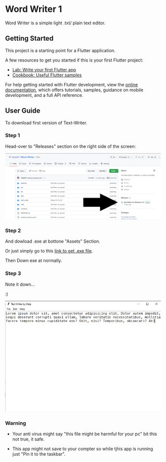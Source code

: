 # Word Writer 1

Word Writer is a simple light .txt/ plain text editor.

## Getting Started

This project is a starting point for a Flutter application.

A few resources to get you started if this is your first Flutter project:

- [Lab: Write your first Flutter app](https://docs.flutter.dev/get-started/codelab)
- [Cookbook: Useful Flutter samples](https://docs.flutter.dev/cookbook)

For help getting started with Flutter development, view the
[online documentation](https://docs.flutter.dev/), which offers tutorials,
samples, guidance on mobile development, and a full API reference.

## User Guide

To download first version of Text-Writer.

### Step 1

Head-over to "Releases" section on the right side of the screen:

![Releases-photo](assets/readme/Capture.png)

### Step 2

And dowload .exe at bottone "Assets" Section.

Or just simply go to this [link to get .exe file](https://github.com/Hetp05/Word-Writer/releases/download/text-editor/text-writer.exe).

Then Down exe at normally.

### Step 3

Note it down...

:)

![App screenshot](assets/readme/Capture2.PNG)

### Warning

- Your anti virus might say "this file might be harmful for your pc" bit this not true, it safe.

- This app might not save to your compter so while tjhis app is running just "Pin it to the taskbar".
